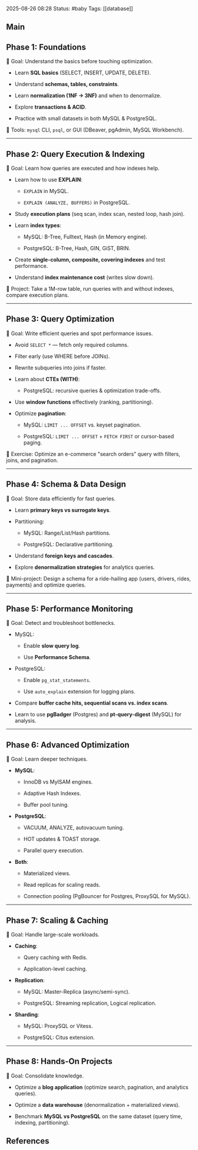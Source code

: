 2025-08-26 08:28
Status: #baby
Tags: [[database]]
## Main
## **Phase 1: Foundations**

📍 Goal: Understand the basics before touching optimization.

-  Learn **SQL basics** (SELECT, INSERT, UPDATE, DELETE).
    
-  Understand **schemas, tables, constraints**.
    
-  Learn **normalization (1NF → 3NF)** and when to denormalize.
    
-  Explore **transactions & ACID**.
    
-  Practice with small datasets in both MySQL & PostgreSQL.
    

🔧 Tools: `mysql` CLI, `psql`, or GUI (DBeaver, pgAdmin, MySQL Workbench).

---

## **Phase 2: Query Execution & Indexing**

📍 Goal: Learn how queries are executed and how indexes help.

-  Learn how to use **EXPLAIN**:
    
    - `EXPLAIN` in MySQL.
        
    - `EXPLAIN (ANALYZE, BUFFERS)` in PostgreSQL.
        
-  Study **execution plans** (seq scan, index scan, nested loop, hash join).
    
-  Learn **index types**:
    
    - MySQL: B-Tree, Fulltext, Hash (in Memory engine).
        
    - PostgreSQL: B-Tree, Hash, GIN, GiST, BRIN.
        
-  Create **single-column, composite, covering indexes** and test performance.
    
-  Understand **index maintenance cost** (writes slow down).
    

📌 Project: Take a 1M-row table, run queries with and without indexes, compare execution plans.

---

## **Phase 3: Query Optimization**

📍 Goal: Write efficient queries and spot performance issues.

-  Avoid `SELECT *` — fetch only required columns.
    
-  Filter early (use WHERE before JOINs).
    
-  Rewrite subqueries into joins if faster.
    
-  Learn about **CTEs (WITH)**:
    
    - PostgreSQL: recursive queries & optimization trade-offs.
        
-  Use **window functions** effectively (ranking, partitioning).
    
-  Optimize **pagination**:
    
    - MySQL: `LIMIT ... OFFSET` vs. keyset pagination.
        
    - PostgreSQL: `LIMIT ... OFFSET` + `FETCH FIRST` or cursor-based paging.
        

📌 Exercise: Optimize an e-commerce "search orders" query with filters, joins, and pagination.

---

## **Phase 4: Schema & Data Design**

📍 Goal: Store data efficiently for fast queries.

-  Learn **primary keys vs surrogate keys**.
    
-  Partitioning:
    
    - MySQL: Range/List/Hash partitions.
        
    - PostgreSQL: Declarative partitioning.
        
-  Understand **foreign keys and cascades**.
    
-  Explore **denormalization strategies** for analytics queries.
    

📌 Mini-project: Design a schema for a ride-hailing app (users, drivers, rides, payments) and optimize queries.

---

## **Phase 5: Performance Monitoring**

📍 Goal: Detect and troubleshoot bottlenecks.

- MySQL:
    
    - Enable **slow query log**.
        
    - Use **Performance Schema**.
        
- PostgreSQL:
    
    - Enable `pg_stat_statements`.
        
    - Use `auto_explain` extension for logging plans.
        
- Compare **buffer cache hits, sequential scans vs. index scans**.
    
- Learn to use **pgBadger** (Postgres) and **pt-query-digest** (MySQL) for analysis.
    

---

## **Phase 6: Advanced Optimization**

📍 Goal: Learn deeper techniques.

- **MySQL**:
    
    - InnoDB vs MyISAM engines.
        
    - Adaptive Hash Indexes.
        
    - Buffer pool tuning.
        
- **PostgreSQL**:
    
    - VACUUM, ANALYZE, autovacuum tuning.
        
    - HOT updates & TOAST storage.
        
    - Parallel query execution.
        
- **Both**:
    
    - Materialized views.
        
    - Read replicas for scaling reads.
        
    - Connection pooling (PgBouncer for Postgres, ProxySQL for MySQL).
        

---

## **Phase 7: Scaling & Caching**

📍 Goal: Handle large-scale workloads.

- **Caching**:
    
    - Query caching with Redis.
        
    - Application-level caching.
        
- **Replication**:
    
    - MySQL: Master-Replica (async/semi-sync).
        
    - PostgreSQL: Streaming replication, Logical replication.
        
- **Sharding**:
    
    - MySQL: ProxySQL or Vitess.
        
    - PostgreSQL: Citus extension.
        

---

## **Phase 8: Hands-On Projects**

📍 Goal: Consolidate knowledge.

- Optimize a **blog application** (optimize search, pagination, and analytics queries).
    
- Optimize a **data warehouse** (denormalization + materialized views).
    
- Benchmark **MySQL vs PostgreSQL** on the same dataset (query time, indexing, partitioning).






## References